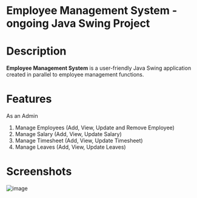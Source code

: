 # Employee Management System - ongoing Java Swing Project

# Description
**Employee Management System** is a user-friendly Java Swing application created in parallel to employee management functions. 

# Features 
As an Admin 
1. Manage Employees (Add, View, Update and Remove Employee)
2. Manage Salary (Add, View, Update Salary)
3. Manage Timesheet (Add, View, Update Timesheet)
4. Manage Leaves (Add, View, Update Leaves)

# Screenshots 
![image](https://github.com/user-attachments/assets/b8befb80-cb3c-47e3-ae2e-00a795c41982)

